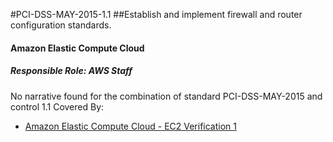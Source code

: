 #PCI-DSS-MAY-2015-1.1
##Establish and implement firewall and router configuration standards.

#### Amazon Elastic Compute Cloud

##### Responsible Role: AWS Staff
No narrative found for the combination of standard PCI-DSS-MAY-2015 and control 1.1
Covered By:
* [Amazon Elastic Compute Cloud - EC2 Verification 1](../components/EC2.md)
